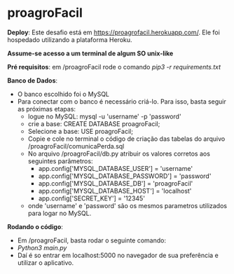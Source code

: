 # proagroFacil


**Deploy**: Este desafio está em https://proagrofacil.herokuapp.com/. Ele foi hospedado utilizando a plataforma Heroku.

**Assume-se acesso a um terminal de algum SO unix-like**

**Pré requisitos**: em  /proagroFacil rode o comando _pip3 -r requirements.txt_
 
**Banco de Dados**:	
* O banco escolhido foi o MySQL  
* Para conectar com o banco é necessário criá-lo. Para isso, basta seguir as próximas etapas:  
  * logue no MySQL: mysql -u 'username' -p 'password'  
  * crie a base: CREATE DATABASE proagroFacil;  
  * Selecione a base: USE proagroFacil;  
  * Copie e cole no terminal o código de criação das tabelas do arquivo /proagroFacil/comunicaPerda.sql  
  * No arquivo /proagroFacil/db.py atribuir os valores corretos aos seguintes parâmetros:
    * app.config['MYSQL_DATABASE_USER'] = 'username'  
    * app.config['MYSQL_DATABASE_PASSWORD'] = 'password'  
    * app.config['MYSQL_DATABASE_DB'] = 'proagroFacil'  
    * app.config['MYSQL_DATABASE_HOST'] = 'localhost'  
    * app.config['SECRET_KEY'] = '12345'  
  * onde 'username' e 'password' são os mesmos parametros utilizados para logar no MySQL.  

**Rodando o código**:
* Em /proagroFacil, basta rodar o seguinte comando:
* _Python3 main.py_
* Daí é so entrar em localhost:5000 no navegador de sua preferência e utilizar o aplicativo.
